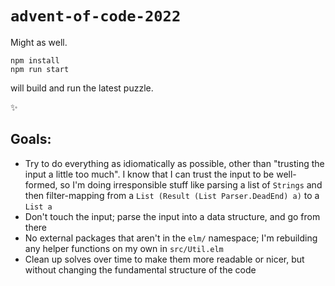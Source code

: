 # `advent-of-code-2022`

Might as well.

```
npm install
npm run start
```

will build and run the latest puzzle.

:sparkles:

## Goals:

* Try to do everything as idiomatically as possible, other than "trusting the input a little too much". I know that I can 
trust the input to be well-formed, so I'm doing irresponsible stuff like parsing a list of `Strings` and then filter-mapping
from a `List (Result (List Parser.DeadEnd) a)` to a `List a`
* Don't touch the input; parse the input into a data structure, and go from there
* No external packages that aren't in the `elm/` namespace; I'm rebuilding any helper functions on my own in `src/Util.elm`
* Clean up solves over time to make them more readable or nicer, but without changing the fundamental structure of the code